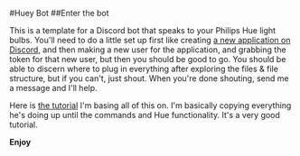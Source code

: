#Huey Bot
##Enter the bot

This is a template for a Discord bot that speaks to your Philips Hue light bulbs.  You'll need to do a little set up first like creating [a new application on Discord](https://discordapp.com/developers/applications/me), and then making a new user for the application, and grabbing the token for that new user, but then you should be good to go.  You should be able to discern where to plug in everything after exploring the files & file structure, but if you can't, just shout.  When you're done shouting, send me a message and I'll help.

Here is [the tutorial](https://www.youtube.com/watch?v=024upsEuHaU&t=1s) I'm basing all of this on.  I'm basically copying everything he's doing up until the commands and Hue functionality.  It's a very good tutorial.

**Enjoy**

